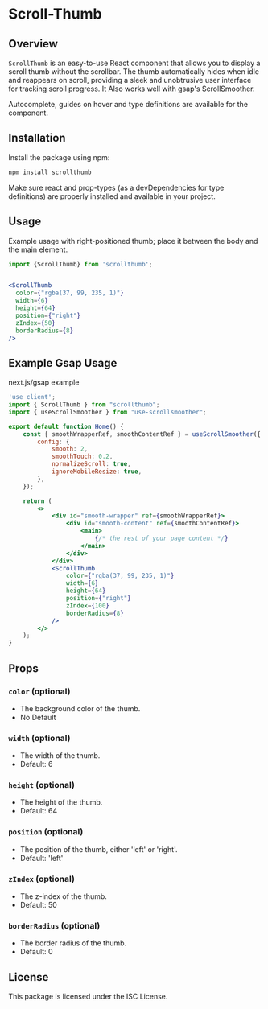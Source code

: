 # Scroll-Thumb

## Overview

`ScrollThumb` is an easy-to-use React component that allows you to display a scroll thumb without the scrollbar. The thumb automatically hides when idle and reappears on scroll, providing a sleek and unobtrusive user interface for tracking scroll progress. It Also works well with gsap's ScrollSmoother.

Autocomplete, guides on hover and type definitions are available for the component.

## Installation

Install the package using npm:

```bash
npm install scrollthumb
```
Make sure react and prop-types (as a devDependencies for type definitions) are properly installed and available in your project.

## Usage

Example usage with right-positioned thumb; place it between the body and the main element.

```jsx
import {ScrollThumb} from 'scrollthumb';


<ScrollThumb
  color={"rgba(37, 99, 235, 1)"}
  width={6}
  height={64}
  position={"right"}
  zIndex={50}
  borderRadius={8}
/>
```
## Example Gsap Usage

next.js/gsap example

```jsx
'use client';
import { ScrollThumb } from "scrollthumb";
import { useScrollSmoother } from "use-scrollsmoother";

export default function Home() {
	const { smoothWrapperRef, smoothContentRef } = useScrollSmoother({
		config: {
			smooth: 2,
			smoothTouch: 0.2,
			normalizeScroll: true,
			ignoreMobileResize: true,
		},
	});

	return (
		<>
			<div id="smooth-wrapper" ref={smoothWrapperRef}>
				<div id="smooth-content" ref={smoothContentRef}>
					<main>
						{/* the rest of your page content */}
					</main>
				</div>
			</div>
			<ScrollThumb
				color={"rgba(37, 99, 235, 1)"}
				width={6}
				height={64}
				position={"right"}
				zIndex={100}
				borderRadius={8}
			/>
		</>
	);
}

```

## Props

### `color` (optional)

- The background color of the thumb.
- No Default

### `width` (optional)

- The width of the thumb.
- Default: 6

### `height` (optional)

- The height of the thumb.
- Default: 64

### `position` (optional)

- The position of the thumb, either 'left' or 'right'.
- Default: 'left'

### `zIndex` (optional)

- The z-index of the thumb.
- Default: 50

### `borderRadius` (optional)

- The border radius of the thumb.
- Default: 0


## License

This package is licensed under the ISC License.
